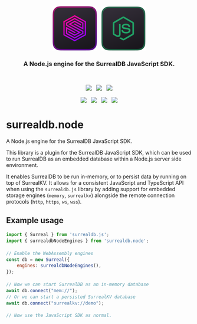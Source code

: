 <br>

<p align="center">
    <img width=120 src="https://raw.githubusercontent.com/surrealdb/icons/main/surreal.svg" />
    &nbsp;
    <img width=120 src="https://raw.githubusercontent.com/surrealdb/icons/main/nodejs.svg" />
</p>

<h3 align="center">A Node.js engine for the SurrealDB JavaScript SDK.</h3>

<br>

<p align="center">
    <a href="https://github.com/surrealdb/surrealdb.node"><img src="https://img.shields.io/badge/status-dev-ff00bb.svg?style=flat-square"></a>
    &nbsp;
    <a href="https://surrealdb.com/docs/integration/libraries/javascript"><img src="https://img.shields.io/badge/docs-view-44cc11.svg?style=flat-square"></a>
    &nbsp;
    <a href="https://github.com/surrealdb/surrealdb.node"><img src="https://img.shields.io/npm/v/surrealdb.node?style=flat-square"></a>
</p>

<p align="center">
    <a href="https://surrealdb.com/discord"><img src="https://img.shields.io/discord/902568124350599239?label=discord&style=flat-square&color=5a66f6"></a>
    &nbsp;
    <a href="https://twitter.com/surrealdb"><img src="https://img.shields.io/badge/twitter-follow_us-1d9bf0.svg?style=flat-square"></a>
    &nbsp;
    <a href="https://www.linkedin.com/company/surrealdb/"><img src="https://img.shields.io/badge/linkedin-connect_with_us-0a66c2.svg?style=flat-square"></a>
    &nbsp;
    <a href="https://www.youtube.com/channel/UCjf2teVEuYVvvVC-gFZNq6w"><img src="https://img.shields.io/badge/youtube-subscribe-fc1c1c.svg?style=flat-square"></a>
</p>

# surrealdb.node

A Node.js engine for the SurrealDB JavaScript SDK.

This library is a plugin for the SurrealDB JavaScript SDK, which can be used to run SurrealDB as an embedded database within a Node.js server side environment.

It enables SurrealDB to be run in-memory, or to persist data by running on top of SurrealKV. It allows for a consistent JavaScript and TypeScript API when using the `surrealdb.js` library by adding support for embedded storage engines (`memory`, `surrealkv`) alongside the remote connection protocols (`http`, `https`, `ws`, `wss`).

## Example usage

```js
import { Surreal } from 'surrealdb.js';
import { surrealdbNodeEngines } from 'surrealdb.node';

// Enable the WebAssembly engines
const db = new Surreal({
    engines: surrealdbNodeEngines(),
});

// Now we can start SurrealDB as an in-memory database
await db.connect("mem://");
// Or we can start a persisted SurrealKV database
await db.connect("surrealkv://demo");

// Now use the JavaScript SDK as normal.
```
